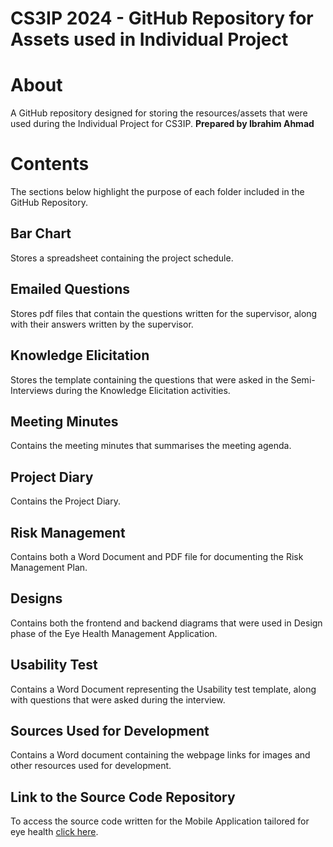 # CS3IP 2024 - GitHub Repository for Assets used in Individual Project
# About
A GitHub repository designed for storing the resources/assets that were used during the Individual Project for CS3IP.
**Prepared by Ibrahim Ahmad**
# Contents
The sections below highlight the purpose of each folder included in the GitHub Repository.
## Bar Chart
Stores a spreadsheet containing the project schedule.
## Emailed Questions
Stores pdf files that contain the questions written for the supervisor, along with their answers written by the supervisor.
## Knowledge Elicitation
Stores the template containing the questions that were asked in the Semi-Interviews during the Knowledge Elicitation activities.
## Meeting Minutes
Contains the meeting minutes that summarises the meeting agenda.
## Project Diary
Contains the Project Diary.
## Risk Management
Contains both a Word Document and PDF file for documenting the Risk Management Plan.
## Designs
Contains both the frontend and backend diagrams that were used in Design phase of the Eye Health Management Application.
## Usability Test
Contains a Word Document representing the Usability test template, along with questions that were asked during the interview.
## Sources Used for Development
Contains a Word document containing the webpage links for images and other resources used for development.
## Link to the Source Code Repository
To access the source code written for the Mobile Application tailored for eye health [click here](https://github.com/210029073/cs3ip_lh3_myeyehealth).
